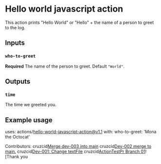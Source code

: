 # Hello world javascript action

This action prints "Hello World" or "Hello" + the name of a person to greet to the log.

## Inputs

### `who-to-greet`

**Required** The name of the person to greet. Default `"World"`.

## Outputs

### `time`

The time we greeted you.

## Example usage

uses: actions/hello-world-javascript-action@v1.1
with:
  who-to-greet: 'Mona the Octocat'

 Contributors:
 cruzcid<a HREF='https://github.com/cruzcid/hello-world-javascript-action/pull/7'>Merge dev-003 into main</a> cruzcid<a HREF='https://github.com/cruzcid/hello-world-javascript-action/pull/6'>Dev-002 merge to main.</a> cruzcid<a HREF='https://github.com/cruzcid/hello-world-javascript-action/pull/5'>Dev-001: Change textFile</a> cruzcid<a HREF='https://github.com/cruzcid/hello-world-javascript-action/pull/3'>ActionTestPr Branch 01</a>![Thank you